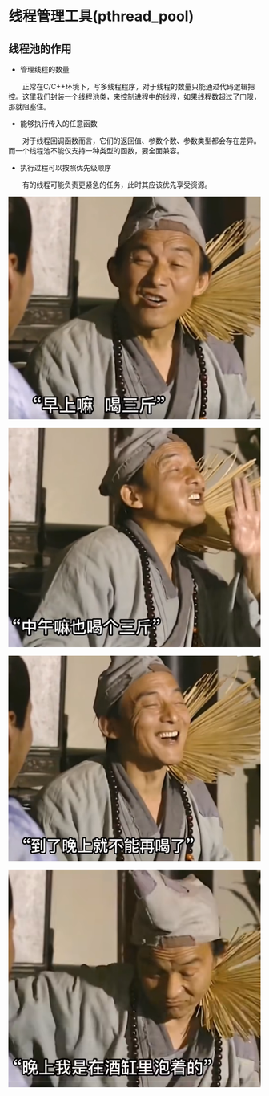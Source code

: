 # 线程管理工具(pthread_pool)

## 线程池的作用

- 管理线程的数量

&emsp;&emsp;正常在C/C++环境下，写多线程程序，对于线程的数量只能通过代码逻辑把控。这里我们封装一个线程池类，来控制进程中的线程，如果线程数超过了门限，那就阻塞住。

- 能够执行传入的任意函数

&emsp;&emsp;对于线程回调函数而言，它们的返回值、参数个数、参数类型都会存在差异。而一个线程池不能仅支持一种类型的函数，要全面兼容。

- 执行过程可以按照优先级顺序

&emsp;&emsp;有的线程可能负责更紧急的任务，此时其应该优先享受资源。

![](https://github.com/Night221018/Thread-management-tools/blob/main/png/1.png)

![](png\2.png)

![](png\3.png)

![](png\4.png)
